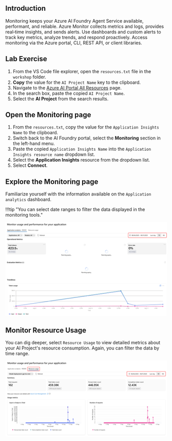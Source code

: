 ## Introduction

Monitoring keeps your Azure AI Foundry Agent Service available, performant, and reliable. Azure Monitor collects metrics and logs, provides real‑time insights, and sends alerts. Use dashboards and custom alerts to track key metrics, analyze trends, and respond proactively. Access monitoring via the Azure portal, CLI, REST API, or client libraries.

## Lab Exercise

1. From the VS Code file explorer, open the `resources.txt` file in the `workshop` folder.
1. **Copy** the value for the `AI Project Name` key to the clipboard.
1. Navigate to the [Azure AI Portal All Resources](https://ai.azure.com/allResources) page.
1. In the search box, paste the copied `AI Project Name`.
1. Select the **AI Project** from the search results.

## Open the Monitoring page

1. From the `resources.txt`, copy the value for the `Application Insights Name` to the clipboard.
1. Switch back to the AI Foundry portal, select the **Monitoring** section in the left-hand menu.
1. Paste the copied `Application Insights Name` into the `Application Insights resource name` dropdown list.
1. Select the **Application Insights** resource from the dropdown list.
1. Select **Connect**.

## Explore the Monitoring page

Familiarize yourself with the information available on the `Application analytics` dashboard.

!!!tip "You can select date ranges to filter the data displayed in the monitoring tools."

![The image shows the application monitoring dashboard](../media/monitor_usage.png)

## Monitor Resource Usage

You can dig deeper, select `Resource Usage` to view detailed metrics about your AI Project's resource consumption. Again, you can filter the data by time range.

![The image shows the resource usage monitoring dashboard](../media/monitor_resource_usage.png)
